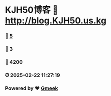 # KJH50博客 :link: http://blog.KJH50.us.kg 
### :page_facing_up: [5](http://blog.KJH50.us.kg/tag.html) 
### :speech_balloon: 3 
### :hibiscus: 4200 
### :alarm_clock: 2025-02-22 11:27:19 
### Powered by :heart: [Gmeek](https://github.com/Meekdai/Gmeek)
